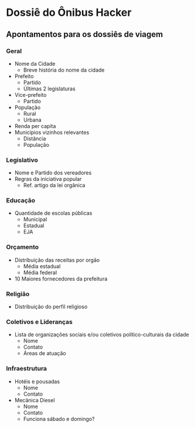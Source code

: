 # Dossiê do Ônibus Hacker
## Apontamentos para os dossiês de viagem

### Geral
* Nome da Cidade
	* Breve história do nome da cidade
* Prefeito
	* Partido
	* Últimas 2 legislaturas
* Vice-prefeito
	* Partido
* População
	* Rural
	* Urbana
* Renda per capita
* Municípios vizinhos relevantes
	* Distância
	* População

### Legislativo
* Nome e Partido dos vereadores
* Regras da iniciativa popular
	* Ref. artigo da lei orgânica

### Educação
* Quantidade de escolas públicas
	* Municipal
	* Estadual
	* EJA

### Orçamento
* Distribuição das receitas por orgão
	* Média estadual
	* Média federal
* 10 Maiores fornecedores da prefeitura

### Religião
* Distribuição do perfil religioso

### Coletivos e Lideranças
* Lista de organizações sociais e/ou coletivos político-culturais da cidade
	*	Nome
	*	Contato
	* Áreas de atuação	

### Infraestrutura
* Hotéis e pousadas
	* Nome
	* Contato
* Mecânica Diesel
	* Nome
	* Contato
	* Funciona sábado e domingo?